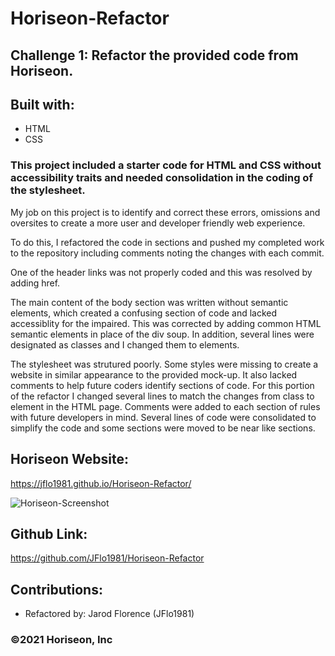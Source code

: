 # Horiseon-Refactor

## Challenge 1:  Refactor the provided code from Horiseon.

## Built with:
* HTML
* CSS

### This project included a starter code for HTML and CSS without accessibility traits and needed consolidation in the coding of the stylesheet.

My job on this project is to identify and correct these errors, omissions and oversites to create a more user and developer friendly web experience.

To do this, I refactored the code in sections and pushed my completed work to the repository including comments noting the changes with each commit.

One of the header links was not properly coded and this was resolved by adding href.

The main content of the body section was written without semantic elements, which created a confusing section of code and lacked accessiblity for the impaired.  This was corrected by adding common HTML semantic elements in place of the div soup.  In addition, several lines were designated as classes and I changed them to elements.

The stylesheet was strutured poorly. Some styles were missing to create a website in similar appearance to the provided mock-up.  It also lacked comments to help future coders identify sections of code. For this portion of the refactor I changed several lines to match the changes from class to element in the HTML page.  Comments were added to each section of rules with future developers in mind.  Several lines of code were consolidated to simplify the code and some sections were moved to be near like sections.

## Horiseon Website:
https://jflo1981.github.io/Horiseon-Refactor/

![Horiseon-Screenshot](https://user-images.githubusercontent.com/88595179/147377229-39c7a7c6-efce-4477-bb50-793d337972e5.png)

## Github Link:
https://github.com/JFlo1981/Horiseon-Refactor

## Contributions:
* Refactored by: Jarod Florence (JFlo1981)

### ©️2021 Horiseon, Inc